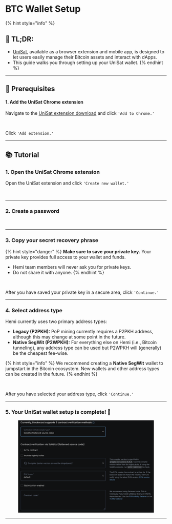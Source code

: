 # BTC Wallet Setup

{% hint style="info" %}
## 📜 **TL;DR:**

* [UniSat](https://unisat.io), available as a browser extension and mobile app, is designed to let users easily manage their Bitcoin assets and interact with dApps.
* This guide walks you through setting up your UniSat wallet.
{% endhint %}

***

## 🏁 Prerequisites

#### 1. Add the UniSat Chrome extension

Navigate to the [UniSat extension download](https://chromewebstore.google.com/detail/unisat-wallet/ppbibelpcjmhbdihakflkdcoccbgbkpo) and click `'Add to Chrome.'`

<figure><img src="../../../.gitbook/assets/image (64).png" alt=""><figcaption></figcaption></figure>

Click `'Add extension.'`

***

## 📚 Tutorial

### 1. Open the UniSat Chrome extension

Open the UniSat extension and click `'Create new wallet.'`

<figure><img src="../../../.gitbook/assets/image (67).png" alt=""><figcaption></figcaption></figure>

***

### 2. Create a password

<figure><img src="../../../.gitbook/assets/image (69).png" alt=""><figcaption></figcaption></figure>

***

### 3. Copy your secret recovery phrase

{% hint style="danger" %}
**Make sure to save your private key.** Your private key provides full access to your wallet and funds.

* Hemi team members will never ask you for private keys.
* Do not share it with anyone.
{% endhint %}

<figure><img src="../../../.gitbook/assets/image (70).png" alt=""><figcaption></figcaption></figure>

After you have saved your private key in a secure area, click `'Continue.'`

***

### 4. Select address type

Hemi currently uses two primary address types:

* **Legacy (P2PKH):** PoP mining currently requires a P2PKH address, although this may change at some point in the future.&#x20;
* **Native SegWit (P2WPKH):** For everything else on Hemi (i.e., Bitcoin tunneling), any address type can be used but P2WPKH will (generally) be the cheapest fee-wise.

{% hint style="info" %}
We recommend creating a **Native SegWit** wallet to jumpstart in the Bitcoin ecosystem. New wallets and other address types can be created in the future.
{% endhint %}

<figure><img src="../../../.gitbook/assets/image (81).png" alt=""><figcaption></figcaption></figure>

After you have selected your address type, click `'Continue.'`

***

### 5. Your UniSat wallet setup is complete! 🎉

<figure><img src="../../../.gitbook/assets/image (1).png" alt=""><figcaption></figcaption></figure>

***
